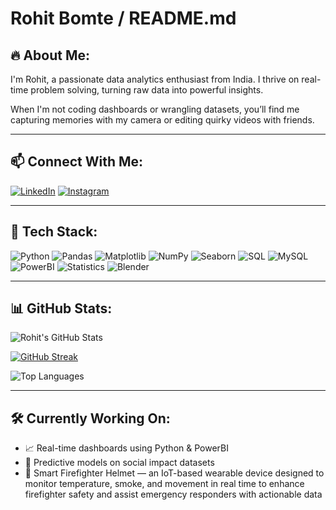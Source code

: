 # Rohit Bomte / README.md

## 🔥 About Me:

I'm Rohit, a passionate data analytics enthusiast from India. I thrive on real-time problem solving, turning raw data into powerful insights.

When I'm not coding dashboards or wrangling datasets, you’ll find me capturing memories with my camera or editing quirky videos with friends.

---

## 📫 Connect With Me:

[![LinkedIn](https://img.shields.io/badge/LinkedIn-blue?logo=linkedin&logoColor=white)](https://www.linkedin.com/in/rohit-bomte/)
[![Instagram](https://img.shields.io/badge/Instagram-E4405F?logo=instagram&logoColor=white)](https://www.instagram.com/_rohit.2204/)

---

## 🧠 Tech Stack:

![Python](https://img.shields.io/badge/Python-3670A0?logo=python&logoColor=white)
![Pandas](https://img.shields.io/badge/Pandas-150458?logo=pandas&logoColor=white)
![Matplotlib](https://img.shields.io/badge/Matplotlib-20232A?logo=matplotlib&logoColor=white)
![NumPy](https://img.shields.io/badge/Numpy-013243?logo=numpy&logoColor=white)
![Seaborn](https://img.shields.io/badge/Seaborn-20B2AA?logo=seaborn&logoColor=white)
![SQL](https://img.shields.io/badge/SQL-4479A1?logo=sqlite&logoColor=white)
![MySQL](https://img.shields.io/badge/MySQL-005C84?logo=mysql&logoColor=white)
![PowerBI](https://img.shields.io/badge/PowerBI-F2C811?logo=powerbi&logoColor=black)
![Statistics](https://img.shields.io/badge/Statistics-grey?logo=bar-chart&logoColor=white)
![Blender](https://img.shields.io/badge/Blender-F5792A?logo=blender&logoColor=white)

---

## 📊 GitHub Stats:

![Rohit's GitHub Stats](https://github-readme-stats.vercel.app/api?username=Rohit-Bomte&show_icons=true&theme=tokyonight)

[![GitHub Streak](https://github-readme-streak-stats.vercel.app?user=Rohit-Bomte&theme=tokyonight&hide_border=false)](https://github.com/Rohit-Bomte)

![Top Languages](https://github-readme-stats.vercel.app/api/top-langs/?username=Rohit-Bomte&layout=compact&theme=tokyonight)

---

## 🛠️ Currently Working On:

- 📈 Real-time dashboards using Python & PowerBI  
- 🧪 Predictive models on social impact datasets  
- 🧠 Smart Firefighter Helmet — an IoT-based wearable device designed to monitor temperature, smoke, and movement in real time to enhance firefighter safety and assist emergency responders with actionable data   
